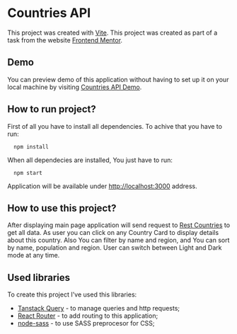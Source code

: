 # Countries API

This project was created with [Vite](https://vitejs.dev/guide/).
This project was created as part of a task from the website [Frontend Mentor](https://www.frontendmentor.io/home).

## Demo

You can preview demo of this application without having to set up it on your local machine by visiting [Countries API Demo](https://celdur27.github.io/countries-api).

## How to run project?

First of all you have to install all dependencies. To achive that you have to run:

```http
  npm install
```

When all dependecies are installed, You just have to run:

```http
  npm start
```

Application will be available under [http://localhost:3000](http://localhost:3000) address.

## How to use this project?

After displaying main page application will send request to [Rest Countries](https://restcountries.com/) to get all data. As user you can click on any Country Card to display details about this country. Also You can filter by name and region, and You can sort by name, population and region. User can switch between Light and Dark mode at any time.

## Used libraries

To create this project I've used this libraries:

- [Tanstack Query](https://tanstack.com/) - to manage queries and http requests;
- [React Router](https://reactrouter.com/en/main) - to add routing to this application;
- [node-sass](https://www.npmjs.com/package/node-sass) - to use SASS preprocesor for CSS;
